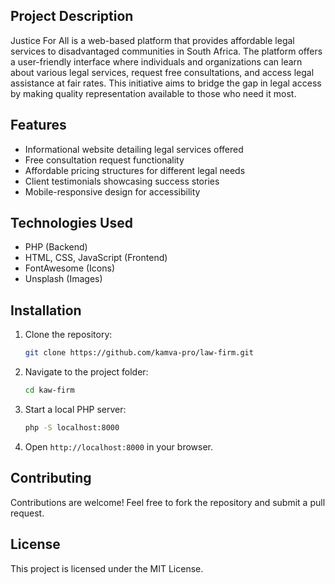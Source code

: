## Project Description
Justice For All is a web-based platform that provides affordable legal services to disadvantaged communities in South Africa. The platform offers a user-friendly interface where individuals and organizations can learn about various legal services, request free consultations, and access legal assistance at fair rates. This initiative aims to bridge the gap in legal access by making quality representation available to those who need it most.

## Features
- Informational website detailing legal services offered
- Free consultation request functionality
- Affordable pricing structures for different legal needs
- Client testimonials showcasing success stories
- Mobile-responsive design for accessibility

## Technologies Used
- PHP (Backend)
- HTML, CSS, JavaScript (Frontend)
- FontAwesome (Icons)
- Unsplash (Images)

## Installation
1. Clone the repository:
   ```sh
   git clone https://github.com/kamva-pro/law-firm.git
   ```
2. Navigate to the project folder:
   ```sh
   cd kaw-firm
   ```
3. Start a local PHP server:
   ```sh
   php -S localhost:8000
   ```
4. Open `http://localhost:8000` in your browser.

## Contributing
Contributions are welcome! Feel free to fork the repository and submit a pull request.

## License
This project is licensed under the MIT License.

